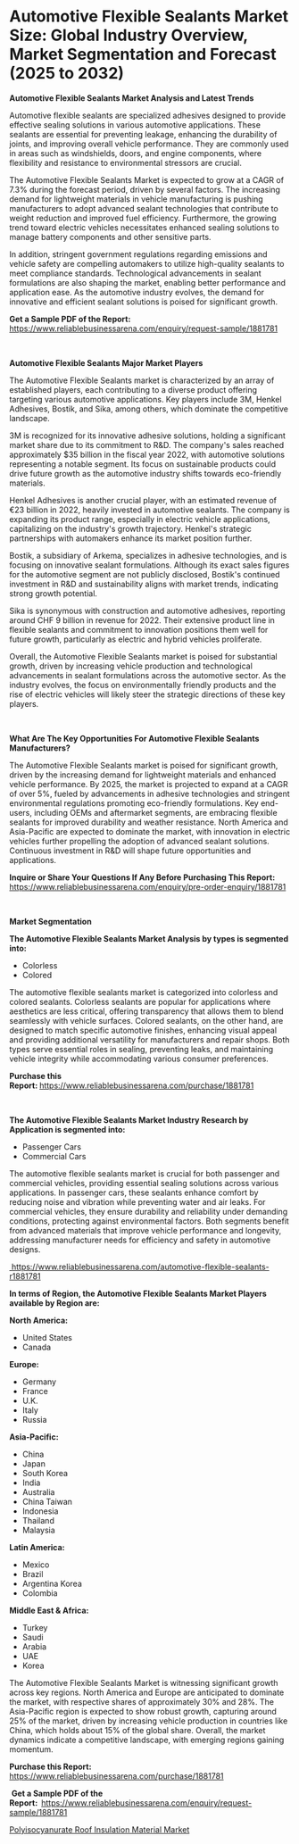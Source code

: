 <p><h1>Automotive Flexible Sealants Market Size: Global Industry Overview, Market Segmentation and Forecast (2025 to 2032)</h1></p><p><strong>Automotive Flexible Sealants Market Analysis and Latest Trends</strong></p>
<p><p>Automotive flexible sealants are specialized adhesives designed to provide effective sealing solutions in various automotive applications. These sealants are essential for preventing leakage, enhancing the durability of joints, and improving overall vehicle performance. They are commonly used in areas such as windshields, doors, and engine components, where flexibility and resistance to environmental stressors are crucial.</p><p>The Automotive Flexible Sealants Market is expected to grow at a CAGR of 7.3% during the forecast period, driven by several factors. The increasing demand for lightweight materials in vehicle manufacturing is pushing manufacturers to adopt advanced sealant technologies that contribute to weight reduction and improved fuel efficiency. Furthermore, the growing trend toward electric vehicles necessitates enhanced sealing solutions to manage battery components and other sensitive parts.</p><p>In addition, stringent government regulations regarding emissions and vehicle safety are compelling automakers to utilize high-quality sealants to meet compliance standards. Technological advancements in sealant formulations are also shaping the market, enabling better performance and application ease. As the automotive industry evolves, the demand for innovative and efficient sealant solutions is poised for significant growth.</p></p>
<p><strong>Get a Sample PDF of the Report:&nbsp;</strong> <a href="https://www.reliablebusinessarena.com/enquiry/request-sample/1881781?utm_campaign=1948&utm_medium=2&utm_source=Github&utm_content=ia&utm_term=03042025&utm_id=automotive-flexible-sealants">https://www.reliablebusinessarena.com/enquiry/request-sample/1881781</a></p>
<p>&nbsp;</p>
<p><strong>Automotive Flexible Sealants Major Market Players</strong></p>
<p><p>The Automotive Flexible Sealants market is characterized by an array of established players, each contributing to a diverse product offering targeting various automotive applications. Key players include 3M, Henkel Adhesives, Bostik, and Sika, among others, which dominate the competitive landscape.</p><p>3M is recognized for its innovative adhesive solutions, holding a significant market share due to its commitment to R&D. The company's sales reached approximately $35 billion in the fiscal year 2022, with automotive solutions representing a notable segment. Its focus on sustainable products could drive future growth as the automotive industry shifts towards eco-friendly materials.</p><p>Henkel Adhesives is another crucial player, with an estimated revenue of €23 billion in 2022, heavily invested in automotive sealants. The company is expanding its product range, especially in electric vehicle applications, capitalizing on the industry's growth trajectory. Henkel's strategic partnerships with automakers enhance its market position further.</p><p>Bostik, a subsidiary of Arkema, specializes in adhesive technologies, and is focusing on innovative sealant formulations. Although its exact sales figures for the automotive segment are not publicly disclosed, Bostik's continued investment in R&D and sustainability aligns with market trends, indicating strong growth potential.</p><p>Sika is synonymous with construction and automotive adhesives, reporting around CHF 9 billion in revenue for 2022. Their extensive product line in flexible sealants and commitment to innovation positions them well for future growth, particularly as electric and hybrid vehicles proliferate.</p><p>Overall, the Automotive Flexible Sealants market is poised for substantial growth, driven by increasing vehicle production and technological advancements in sealant formulations across the automotive sector. As the industry evolves, the focus on environmentally friendly products and the rise of electric vehicles will likely steer the strategic directions of these key players.</p></p>
<p>&nbsp;</p>
<p><strong>What Are The Key Opportunities For Automotive Flexible Sealants Manufacturers?</strong></p>
<p><p>The Automotive Flexible Sealants market is poised for significant growth, driven by the increasing demand for lightweight materials and enhanced vehicle performance. By 2025, the market is projected to expand at a CAGR of over 5%, fueled by advancements in adhesive technologies and stringent environmental regulations promoting eco-friendly formulations. Key end-users, including OEMs and aftermarket segments, are embracing flexible sealants for improved durability and weather resistance. North America and Asia-Pacific are expected to dominate the market, with innovation in electric vehicles further propelling the adoption of advanced sealant solutions. Continuous investment in R&D will shape future opportunities and applications.</p></p>
<p><strong>Inquire or Share Your Questions If Any Before Purchasing This Report:</strong> <a href="https://www.reliablebusinessarena.com/enquiry/pre-order-enquiry/1881781?utm_campaign=1948&utm_medium=2&utm_source=Github&utm_content=ia&utm_term=03042025&utm_id=automotive-flexible-sealants">https://www.reliablebusinessarena.com/enquiry/pre-order-enquiry/1881781</a></p>
<p>&nbsp;</p>
<p><strong>Market Segmentation</strong></p>
<p><strong>The Automotive Flexible Sealants Market Analysis by types is segmented into:</strong></p>
<p><ul><li>Colorless</li><li>Colored</li></ul></p>
<p><p>The automotive flexible sealants market is categorized into colorless and colored sealants. Colorless sealants are popular for applications where aesthetics are less critical, offering transparency that allows them to blend seamlessly with vehicle surfaces. Colored sealants, on the other hand, are designed to match specific automotive finishes, enhancing visual appeal and providing additional versatility for manufacturers and repair shops. Both types serve essential roles in sealing, preventing leaks, and maintaining vehicle integrity while accommodating various consumer preferences.</p></p>
<p><strong>Purchase this Report:&nbsp;</strong><a href="https://www.reliablebusinessarena.com/purchase/1881781?utm_campaign=1948&utm_medium=2&utm_source=Github&utm_content=ia&utm_term=03042025&utm_id=automotive-flexible-sealants">https://www.reliablebusinessarena.com/purchase/1881781</a></p>
<p>&nbsp;</p>
<p><strong>The Automotive Flexible Sealants Market Industry Research by Application is segmented into:</strong></p>
<p><ul><li>Passenger Cars</li><li>Commercial Cars</li></ul></p>
<p><p>The automotive flexible sealants market is crucial for both passenger and commercial vehicles, providing essential sealing solutions across various applications. In passenger cars, these sealants enhance comfort by reducing noise and vibration while preventing water and air leaks. For commercial vehicles, they ensure durability and reliability under demanding conditions, protecting against environmental factors. Both segments benefit from advanced materials that improve vehicle performance and longevity, addressing manufacturer needs for efficiency and safety in automotive designs.</p></p>
<p><a href="https://www.reliablebusinessarena.com/automotive-flexible-sealants-r1881781?utm_campaign=1948&utm_medium=2&utm_source=Github&utm_content=ia&utm_term=03042025&utm_id=automotive-flexible-sealants">&nbsp;https://www.reliablebusinessarena.com/automotive-flexible-sealants-r1881781</a></p>
<p><strong>In terms of Region, the Automotive Flexible Sealants Market Players available by Region are:</strong></p>
<p>
    <p> <strong> North America: </strong>
        <ul>
            <li>United States</li>
            <li>Canada</li>
        </ul>
        </p> 
    <p> <strong> Europe: </strong>
        <ul>
            <li>Germany</li>
            <li>France</li>
            <li>U.K.</li>
            <li>Italy</li>
            <li>Russia</li>
        </ul>
        </p> 
    <p> <strong> Asia-Pacific: </strong>
        <ul>
            <li>China</li>
            <li>Japan</li>
            <li>South Korea</li>
            <li>India</li>
            <li>Australia</li>
            <li>China Taiwan</li>
            <li>Indonesia</li>
            <li>Thailand</li>
            <li>Malaysia</li>
        </ul>
        </p> 
    <p> <strong> Latin America: </strong>
        <ul>
            <li>Mexico</li>
            <li>Brazil</li>
            <li>Argentina Korea</li>
            <li>Colombia</li>
        </ul>
        </p> 
    <p> <strong> Middle East & Africa: </strong>
        <ul>
            <li>Turkey</li>
            <li>Saudi</li>
            <li>Arabia</li>
            <li>UAE</li>
            <li>Korea</li>
        </ul>
    </p>
    </p>
<p><p>The Automotive Flexible Sealants Market is witnessing significant growth across key regions. North America and Europe are anticipated to dominate the market, with respective shares of approximately 30% and 28%. The Asia-Pacific region is expected to show robust growth, capturing around 25% of the market, driven by increasing vehicle production in countries like China, which holds about 15% of the global share. Overall, the market dynamics indicate a competitive landscape, with emerging regions gaining momentum.</p></p>
<p><strong>Purchase this Report: </strong><a href="https://www.reliablebusinessarena.com/purchase/1881781?utm_campaign=1948&utm_medium=2&utm_source=Github&utm_content=ia&utm_term=03042025&utm_id=automotive-flexible-sealants">https://www.reliablebusinessarena.com/purchase/1881781</a></p>
<p>&nbsp;<strong>Get a Sample PDF of the Report:&nbsp;&nbsp;</strong><a href="https://www.reliablebusinessarena.com/enquiry/request-sample/1881781?utm_campaign=1948&utm_medium=2&utm_source=Github&utm_content=ia&utm_term=03042025&utm_id=automotive-flexible-sealants">https://www.reliablebusinessarena.com/enquiry/request-sample/1881781</a></p>
<p><strong></strong></p>
<p><p><a href="https://github.com/rahu1506/Market-Research-Report-List-7/blob/main/polyisocyanurate-roof-insulation-material-market.md?utm_campaign=1948&utm_medium=2&utm_source=Github&utm_content=ia&utm_term=03042025&utm_id=automotive-flexible-sealants">Polyisocyanurate Roof Insulation Material Market</a></p></p>
